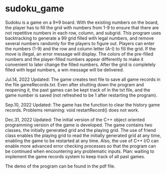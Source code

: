 # sudoku_game

Sudoku is a game on a 9*9 board. With the existing numbers on the board, the player has to fill the grid with numbers from 1-9 to ensure that there are not repetitive numbers in each row, column, and subgrid. This program uses backtracking to generate a 99 grid filled with legal numbers, and remove several numbers randomly for the players to figure out. Players can enter the numbers (1-9) and the row and column letter (A-I) to fill the grid. If the move is illegal, an error message will display. The colors of the pre-filled numbers and the player-filled numbers appear differently to make it convenient to later change the filled numbers. After the grid is completely filled with legal numbers, a win message will be delivered.

Jul.14, 2022 Updated: The game creates text file to save all game records in the file gameRecords.txt. Even after shutting down the program and reopening it, the past games can be kept track of in the txt file, and the game number is saved (not refreshed to be 1 after restarting the program).

Sep.10, 2022 Updated: The game has the function to clear the history game records. Problems remaining: void restartRecord() does not work.

Dec.31, 2022 Updated: The initial version of the C++ object oriented programming version of the game is developed. The game contains two classes, the 
initially generated grid and the playing grid. The use of friend class enables the playing grid to read the initially generated grid at any time, enabling the game to be restarted at any time. Also, the use of C++ I/O can enable more advanced error checking processes so that the program can be continued when 
encountering any problematic inputs.
Plan: waiting to implement the game records system to keep track of all past games. 

The demo of the program can be found in the pdf file.

